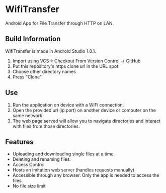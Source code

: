 # WifiTransfer
Android App for File Transfer through HTTP on LAN.

## Build Information
WifiTransfer is made in Android Studio 1.0.1. 

1. Import using VCS-> Checkout From Version Control -> GitHub
2. Put this repository's https clone url in the URL spot
3. Choose other directory names
4. Press "Clone".

## Use
1. Run the application on device with a WiFi connection.
2. Open the provided url (ip:port) on another device or computer on the same network.
3. The web page served will allow you to navigate directories and interact with files from those directories.

## Features
* Uploading and downloading single files at a time.
* Deleting and renaming files.
* Access Control
* Hosts an imitation web server (handles requests manually)
* Accessible through any browser. Only the app is needed to access the files.
* No file size limit